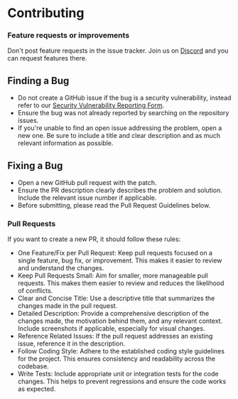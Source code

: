 # Contributing

### Feature requests or improvements

Don't post feature requests in the issue tracker. Join us on [Discord](https://discord.gg/ksS2RXe26v) and you can request features there.

## Finding a Bug

- Do not create a GitHub issue if the bug is a security vulnerability, instead refer to our [Security Vulnerability Reporting Form](https://forms.gle/ZVefbwJP6zqQeGf28).
- Ensure the bug was not already reported by searching on the repository issues.
- If you're unable to find an open issue addressing the problem, open a new one. Be sure to include a title and clear description and as much relevant information as possible.

## Fixing a Bug

- Open a new GitHub pull request with the patch.
- Ensure the PR description clearly describes the problem and solution. Include the relevant issue number if applicable.
- Before submitting, please read the Pull Request Guidelines below.

### Pull Requests

If you want to create a new PR, it should follow these rules:

- One Feature/Fix per Pull Request: Keep pull requests focused on a single feature, bug fix, or improvement. This makes it easier to review and understand the changes.
- Keep Pull Requests Small: Aim for smaller, more manageable pull requests. This makes them easier to review and reduces the likelihood of conflicts.
- Clear and Concise Title: Use a descriptive title that summarizes the changes made in the pull request.
- Detailed Description: Provide a comprehensive description of the changes made, the motivation behind them, and any relevant context. Include screenshots if applicable, especially for visual changes.
- Reference Related Issues: If the pull request addresses an existing issue, reference it in the description.
- Follow Coding Style: Adhere to the established coding style guidelines for the project. This ensures consistency and readability across the codebase.
- Write Tests: Include appropriate unit or integration tests for the code changes. This helps to prevent regressions and ensure the code works as expected.
